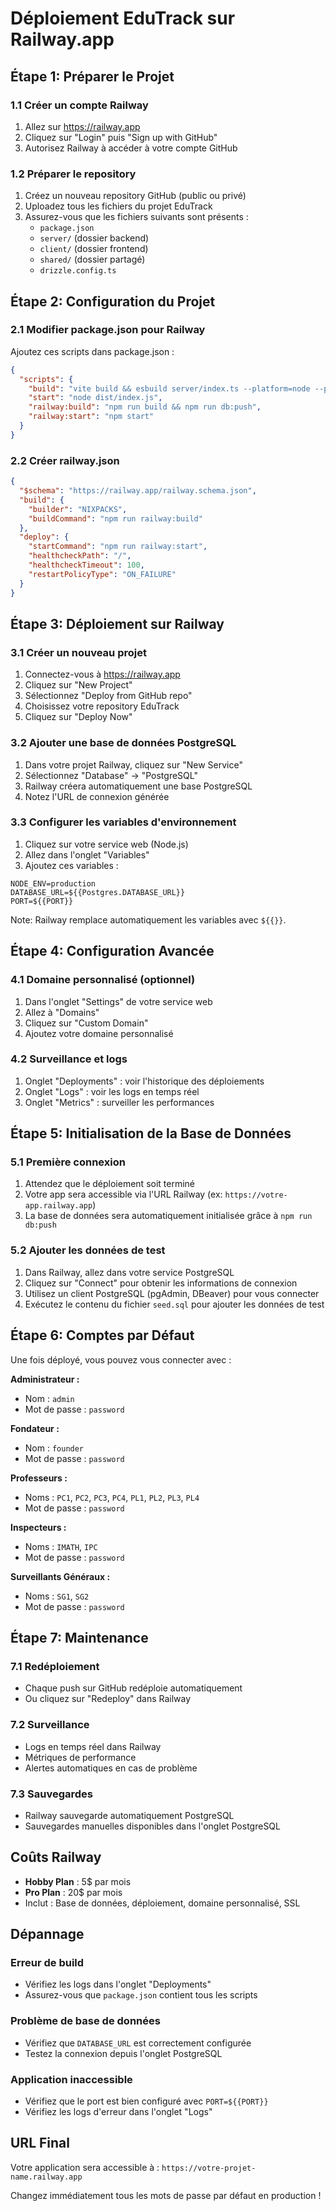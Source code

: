 # Déploiement EduTrack sur Railway.app

## Étape 1: Préparer le Projet

### 1.1 Créer un compte Railway
1. Allez sur https://railway.app
2. Cliquez sur "Login" puis "Sign up with GitHub"
3. Autorisez Railway à accéder à votre compte GitHub

### 1.2 Préparer le repository
1. Créez un nouveau repository GitHub (public ou privé)
2. Uploadez tous les fichiers du projet EduTrack
3. Assurez-vous que les fichiers suivants sont présents :
   - `package.json`
   - `server/` (dossier backend)
   - `client/` (dossier frontend)
   - `shared/` (dossier partagé)
   - `drizzle.config.ts`

## Étape 2: Configuration du Projet

### 2.1 Modifier package.json pour Railway
Ajoutez ces scripts dans package.json :

```json
{
  "scripts": {
    "build": "vite build && esbuild server/index.ts --platform=node --packages=external --bundle --format=esm --outdir=dist",
    "start": "node dist/index.js",
    "railway:build": "npm run build && npm run db:push",
    "railway:start": "npm start"
  }
}
```

### 2.2 Créer railway.json
```json
{
  "$schema": "https://railway.app/railway.schema.json",
  "build": {
    "builder": "NIXPACKS",
    "buildCommand": "npm run railway:build"
  },
  "deploy": {
    "startCommand": "npm run railway:start",
    "healthcheckPath": "/",
    "healthcheckTimeout": 100,
    "restartPolicyType": "ON_FAILURE"
  }
}
```

## Étape 3: Déploiement sur Railway

### 3.1 Créer un nouveau projet
1. Connectez-vous à https://railway.app
2. Cliquez sur "New Project"
3. Sélectionnez "Deploy from GitHub repo"
4. Choisissez votre repository EduTrack
5. Cliquez sur "Deploy Now"

### 3.2 Ajouter une base de données PostgreSQL
1. Dans votre projet Railway, cliquez sur "New Service"
2. Sélectionnez "Database" → "PostgreSQL"
3. Railway créera automatiquement une base PostgreSQL
4. Notez l'URL de connexion générée

### 3.3 Configurer les variables d'environnement
1. Cliquez sur votre service web (Node.js)
2. Allez dans l'onglet "Variables"
3. Ajoutez ces variables :

```
NODE_ENV=production
DATABASE_URL=${{Postgres.DATABASE_URL}}
PORT=${{PORT}}
```

Note: Railway remplace automatiquement les variables avec `${{}}`.

## Étape 4: Configuration Avancée

### 4.1 Domaine personnalisé (optionnel)
1. Dans l'onglet "Settings" de votre service web
2. Allez à "Domains"
3. Cliquez sur "Custom Domain"
4. Ajoutez votre domaine personnalisé

### 4.2 Surveillance et logs
1. Onglet "Deployments" : voir l'historique des déploiements
2. Onglet "Logs" : voir les logs en temps réel
3. Onglet "Metrics" : surveiller les performances

## Étape 5: Initialisation de la Base de Données

### 5.1 Première connexion
1. Attendez que le déploiement soit terminé
2. Votre app sera accessible via l'URL Railway (ex: `https://votre-app.railway.app`)
3. La base de données sera automatiquement initialisée grâce à `npm run db:push`

### 5.2 Ajouter les données de test
1. Dans Railway, allez dans votre service PostgreSQL
2. Cliquez sur "Connect" pour obtenir les informations de connexion
3. Utilisez un client PostgreSQL (pgAdmin, DBeaver) pour vous connecter
4. Exécutez le contenu du fichier `seed.sql` pour ajouter les données de test

## Étape 6: Comptes par Défaut

Une fois déployé, vous pouvez vous connecter avec :

**Administrateur :**
- Nom : `admin`
- Mot de passe : `password`

**Fondateur :**
- Nom : `founder`
- Mot de passe : `password`

**Professeurs :**
- Noms : `PC1`, `PC2`, `PC3`, `PC4`, `PL1`, `PL2`, `PL3`, `PL4`
- Mot de passe : `password`

**Inspecteurs :**
- Noms : `IMATH`, `IPC`
- Mot de passe : `password`

**Surveillants Généraux :**
- Noms : `SG1`, `SG2`
- Mot de passe : `password`

## Étape 7: Maintenance

### 7.1 Redéploiement
- Chaque push sur GitHub redéploie automatiquement
- Ou cliquez sur "Redeploy" dans Railway

### 7.2 Surveillance
- Logs en temps réel dans Railway
- Métriques de performance
- Alertes automatiques en cas de problème

### 7.3 Sauvegardes
- Railway sauvegarde automatiquement PostgreSQL
- Sauvegardes manuelles disponibles dans l'onglet PostgreSQL

## Coûts Railway

- **Hobby Plan** : 5$ par mois
- **Pro Plan** : 20$ par mois
- Inclut : Base de données, déploiement, domaine personnalisé, SSL

## Dépannage

### Erreur de build
- Vérifiez les logs dans l'onglet "Deployments"
- Assurez-vous que `package.json` contient tous les scripts

### Problème de base de données
- Vérifiez que `DATABASE_URL` est correctement configurée
- Testez la connexion depuis l'onglet PostgreSQL

### Application inaccessible
- Vérifiez que le port est bien configuré avec `PORT=${{PORT}}`
- Vérifiez les logs d'erreur dans l'onglet "Logs"

## URL Final

Votre application sera accessible à :
`https://votre-projet-name.railway.app`

Changez immédiatement tous les mots de passe par défaut en production !